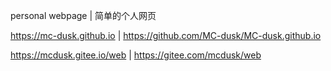 personal webpage | 简单的个人网页

https://mc-dusk.github.io | https://github.com/MC-dusk/MC-dusk.github.io

https://mcdusk.gitee.io/web | https://gitee.com/mcdusk/web
